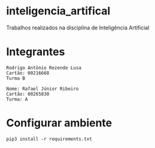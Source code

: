 # inteligencia_artifical
Trabalhos realizados na disciplina de Inteligência Artificial

# Integrantes
    Rodrigo Antônio Rezende Lusa
    Cartão: 00216668
    Turma B

    Nome: Rafael Júnior Ribeiro
    Cartão: 00265830
    Turma: A


# Configurar ambiente
```pip3 install -r requirements.txt```



